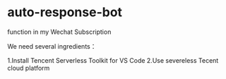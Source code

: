 # auto-response-bot
function in my Wechat Subscription

We need several ingredients：

1.Install Tencent Serverless Toolkit for VS Code
2.Use severeless Tecent cloud platform

